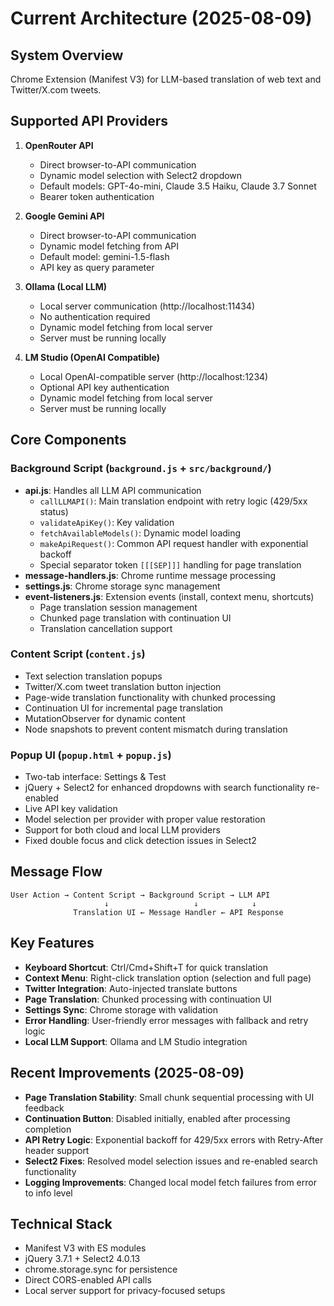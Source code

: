 # Current Architecture (2025-08-09)

## System Overview
Chrome Extension (Manifest V3) for LLM-based translation of web text and Twitter/X.com tweets.

## Supported API Providers
1. **OpenRouter API**
   - Direct browser-to-API communication
   - Dynamic model selection with Select2 dropdown
   - Default models: GPT-4o-mini, Claude 3.5 Haiku, Claude 3.7 Sonnet
   - Bearer token authentication

2. **Google Gemini API**  
   - Direct browser-to-API communication
   - Dynamic model fetching from API
   - Default model: gemini-1.5-flash
   - API key as query parameter

3. **Ollama (Local LLM)**
   - Local server communication (http://localhost:11434)
   - No authentication required
   - Dynamic model fetching from local server
   - Server must be running locally

4. **LM Studio (OpenAI Compatible)**
   - Local OpenAI-compatible server (http://localhost:1234)
   - Optional API key authentication
   - Dynamic model fetching from local server
   - Server must be running locally

## Core Components

### Background Script (`background.js` + `src/background/`)
- **api.js**: Handles all LLM API communication
  - `callLLMAPI()`: Main translation endpoint with retry logic (429/5xx status)
  - `validateApiKey()`: Key validation
  - `fetchAvailableModels()`: Dynamic model loading
  - `makeApiRequest()`: Common API request handler with exponential backoff
  - Special separator token `[[[SEP]]]` handling for page translation
- **message-handlers.js**: Chrome runtime message processing
- **settings.js**: Chrome storage sync management
- **event-listeners.js**: Extension events (install, context menu, shortcuts)
  - Page translation session management
  - Chunked page translation with continuation UI
  - Translation cancellation support

### Content Script (`content.js`)
- Text selection translation popups
- Twitter/X.com tweet translation button injection
- Page-wide translation functionality with chunked processing
- Continuation UI for incremental page translation
- MutationObserver for dynamic content
- Node snapshots to prevent content mismatch during translation

### Popup UI (`popup.html` + `popup.js`)
- Two-tab interface: Settings & Test
- jQuery + Select2 for enhanced dropdowns with search functionality re-enabled
- Live API key validation
- Model selection per provider with proper value restoration
- Support for both cloud and local LLM providers
- Fixed double focus and click detection issues in Select2

## Message Flow
```
User Action → Content Script → Background Script → LLM API
                     ↓                   ↓            ↓
              Translation UI ← Message Handler ← API Response
```

## Key Features
- **Keyboard Shortcut**: Ctrl/Cmd+Shift+T for quick translation
- **Context Menu**: Right-click translation option (selection and full page)
- **Twitter Integration**: Auto-injected translate buttons
- **Page Translation**: Chunked processing with continuation UI
- **Settings Sync**: Chrome storage with validation
- **Error Handling**: User-friendly error messages with fallback and retry logic
- **Local LLM Support**: Ollama and LM Studio integration

## Recent Improvements (2025-08-09)
- **Page Translation Stability**: Small chunk sequential processing with UI feedback
- **Continuation Button**: Disabled initially, enabled after processing completion
- **API Retry Logic**: Exponential backoff for 429/5xx errors with Retry-After header support
- **Select2 Fixes**: Resolved model selection issues and re-enabled search functionality
- **Logging Improvements**: Changed local model fetch failures from error to info level

## Technical Stack
- Manifest V3 with ES modules
- jQuery 3.7.1 + Select2 4.0.13
- chrome.storage.sync for persistence
- Direct CORS-enabled API calls
- Local server support for privacy-focused setups